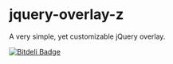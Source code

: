 jquery-overlay-z
================

A very simple, yet customizable jQuery overlay.


[![Bitdeli Badge](https://d2weczhvl823v0.cloudfront.net/JDBurnZ/jquery-overlay-z/trend.png)](https://bitdeli.com/free "Bitdeli Badge")

